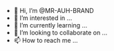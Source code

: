 - 👋 Hi, I’m @MR-AUH-BRAND
- 👀 I’m interested in ...
- 🌱 I’m currently learning ...
- 💞️ I’m looking to collaborate on ...
- 📫 How to reach me ...

<!---
MR-AUH-BRAND/MR-AUH-BRAND is a ✨ special ✨ repository because its `README.md` (this file) appears on your GitHub profile.
You can click the Preview link to take a look at your changes.
--->
